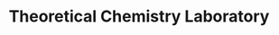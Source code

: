 ---
title: "Theoretical Chemistry Laboratory"
draft: false

# page title background image

bg_image: "images/labs/theo/yinyang2.jpg"

# meta description ~100 letters in Japanese

description : "Theoretical Studies on basic properties of liquids and solids"

# Research image

image: "images/labs/theo/pink2.jpg"

# interest

# taxonomy

la_categories: "Molecular Chemistry" # 分子化学 | 物質化学 | 反応化学
keywords: ["Water Science", "Molecular Dynamics", "Stasistical Mechanics"]

# faculties; label: true name and title

faculties:

- id: matsumoto
  name: Assoc. Prof. Masakazu Matsumoto

# contact info

contact:

- icon: ti-email
  link: mailto:matsu-m3@okayama-u.ac.jp
  name: matsu-m3@okayama-u.ac.jp
- icon: ti-mobile
  link: tel:086-251-7846
  name: 086-251-7846

- name : "Theoretical Chemistry Laboratory"
  icon : "ti-world" # icon pack : https://themify.me/themify-icons
  link : "http://theochem.chem.okayama-u.ac.jp"

- name : "3-1-1 Tsushima-Naka, Kita Ward, Okayama City, Okayama 700-8530"
  icon : "ti-location-pin" # icon pack : https://themify.me/themify-icons
  link : "#"

# type

type: "laboratory"

---